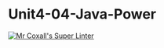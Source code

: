 # Unit4-04-Java-Power
[![Mr Coxall's Super Linter](https://github.com/ICS4U-Programming-RemyS/Unit4-04-Java-Power/workflows/Mr%20Coxall's%20Super%20Linter/badge.svg)](https://github.com/ICS4U-Programming-RemyS/Unit4-04-Java-Power/actions/)
